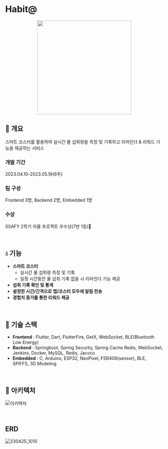 # Habit@

<p align="center"><img src="https://github.com/yu-so-young2/habitat/assets/117627859/852940dd-ff40-4347-9564-c0fa8b76fda5" width="300"></p>

## 🚰 개요
스마트 코스터를 활용하여 실시간 물 섭취량을 측정 및 기록하고 리마인더 & 리워드 기능을 제공하는 서비스

### 개발 기간
2023.04.10-2023.05.19(6주)

### 팀 구성
 Frontend 3명, Backend 2명, Embedded 1명

### 수상
SSAFY 2학기 자율 프로젝트 우수상(7반 1등)🥇

<br/>

## 💧 기능
- **스마트 코스터**
  - 실시간 물 섭취량 측정 및 기록
  - 일정 시간동안 물 섭취 기록 없을 시 리마인더 기능 제공
- **섭취 기록 확인 및 통계**
- **설정한 시간/간격으로 앱/코스터 모두에 알림 전송**
- **경험치 증가를 통한 리워드 제공**

<br/>

## 🦾 기술 스택
- **Frontend** : Flutter, Dart, FlutterFire, GetX, WebSocket, BLE(Bluetooth Low Energy)
- **Backend** : Springboot, Spring Security, Spring Cache Redis, WebSocket, Jenkins, Docker, MySQL, Redis, Jacoco
- **Embedded** : C, Arduino, ESP32, NeoPixel, FSR406(sensor), BLE, SPIFFS, 3D Modeling

<br/>

## 🗼 아키텍처
![아키텍처](https://github.com/yu-so-young2/habitat/assets/117627859/4f6e38de-dcc4-4a4d-acac-fcfb0b6c32e5)

<br/>

## ERD
![230425_1010](https://github.com/yu-so-young2/habitat/assets/117627859/100f928e-4bb5-4b83-a7c2-a0799c9aefad)

<br/>
<br/>
<br/>
